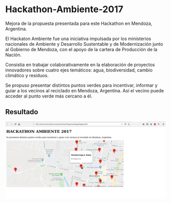 # Hackathon-Ambiente-2017
Mejora de la propuesta presentada para este Hackathon en Mendoza, Argentina.

El Hackaton Ambiente fue una iniciativa impulsada por los ministerios nacionales de Ambiente y Desarrollo Sustentable y de Modernización junto al Gobierno de Mendoza, con el apoyo de la cartera de Producción de la Nación.

Consistia en trabajar colaborativamente en la elaboración de proyectos innovadores sobre cuatro ejes temáticos: agua, biodiversidad, cambio climático y residuos.

Se propuso presentar distintos puntos verdes para incentivar, informar y guiar a los vecinos al reciclado en Mendoza, Argentina. Así el vecino puede acceder al punto verde más cercano a él.

## Resultado

![Resultados](https://github.com/cabustillo13/Hackathon-Ambiente-2017/blob/master/Mapa%20con%20info%20de%20markers.png)
